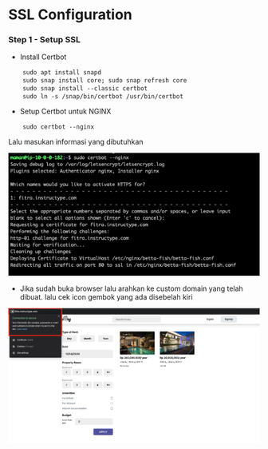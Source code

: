 # SSL Configuration

### Step 1 - Setup SSL
- Install Certbot
```
    sudo apt install snapd
    sudo snap install core; sudo snap refresh core
    sudo snap install --classic certbot
    sudo ln -s /snap/bin/certbot /usr/bin/certbot
```

- Setup Certbot untuk NGINX
```
    sudo certbot --nginx
```
Lalu masukan informasi yang dibutuhkan
 
 ![alt text](https://github.com/fitraaditama7/DumbwaysBootcamp/blob/master/week1/AWS%20-%20SSL%20Configuration/img/7.png?raw=true)

 - Jika sudah buka browser lalu arahkan ke custom domain yang telah dibuat. lalu cek icon gembok yang ada disebelah kiri

 ![alt text](https://github.com/fitraaditama7/DumbwaysBootcamp/blob/master/week1/AWS%20-%20SSL%20Configuration/img/13.png?raw=true)

